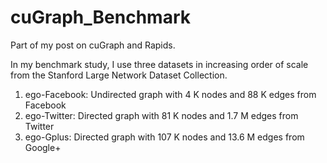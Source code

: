 # cuGraph_Benchmark

Part of my post on cuGraph and Rapids.

In my benchmark study, I use three datasets in increasing order of scale from the Stanford Large Network Dataset Collection. 

1. ego-Facebook: Undirected graph with 4 K nodes and 88 K edges from Facebook 
2. ego-Twitter: Directed graph with 81 K nodes and 1.7 M edges from Twitter
3. ego-Gplus: Directed graph with 107 K nodes and 13.6 M edges from Google+

